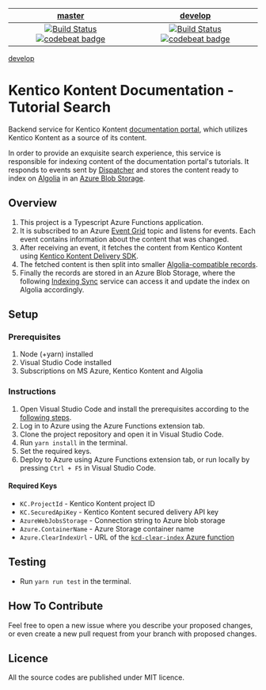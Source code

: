 | [master](https://github.com/KenticoDocs/kontent-docs-tutorial-search/tree/master) | [develop](https://github.com/KenticoDocs/kontent-docs-tutorial-search/tree/develop) |
|:---:|:---:|
| [![Build Status](https://travis-ci.com/KenticoDocs/kontent-docs-tutorial-search.svg?branch=master)](https://travis-ci.com/KenticoDocs/kontent-docs-tutorial-search/branches) [![codebeat badge](https://codebeat.co/badges/42250639-ea84-495e-8a36-2d4eb2584978)](https://codebeat.co/projects/github-com-kenticodocs-kontent-docs-tutorial-search-master) | [![Build Status](https://travis-ci.com/KenticoDocs/kontent-docs-tutorial-search.svg?branch=develop)](https://travis-ci.com/KenticoDocs/kontent-docs-tutorial-search/branches) [![codebeat badge](https://codebeat.co/badges/b493280f-f67c-43fc-8cbe-af39166e4f40)](https://codebeat.co/projects/github-com-kenticodocs-kontent-docs-tutorial-search-develop) |

[develop](https://github.com/KenticoDocs/kontent-docs-tutorial-search/actions/workflows/develop_kcd-search-service-live-dev.yml/badge.svg)

# Kentico Kontent Documentation - Tutorial Search
Backend service for Kentico Kontent [documentation portal](https://docs.kontent.ai/), which utilizes Kentico Kontent as a source of its content.

In order to provide an exquisite search experience, this service is responsible for indexing content of the documentation portal's tutorials.
It responds to events sent by [Dispatcher](https://github.com/KenticoDocs/kontent-docs-dispatcher) and stores the content ready to index on [Algolia](https://www.algolia.com/) in an [Azure Blob Storage](https://azure.microsoft.com/en-us/services/storage/blobs/).

## Overview
1. This project is a Typescript Azure Functions application.
2. It is subscribed to an Azure [Event Grid](https://azure.microsoft.com/en-us/services/event-grid/) topic and listens for events. Each event contains information about the content that was changed.
3. After receiving an event, it fetches the content from Kentico Kontent using [Kentico Kontent Delivery SDK](https://github.com/Kentico/kontent-delivery-sdk-js).
4. The fetched content is then split into smaller [Algolia-compatible records](https://www.algolia.com/doc/faq/basics/what-is-a-record/). 
5. Finally the records are stored in an Azure Blob Storage, where the following [Indexing Sync](https://github.com/KenticoDocs/kontent-docs-index-sync) service can access it and update the index on Algolia accordingly.

## Setup

### Prerequisites
1. Node (+yarn) installed
2. Visual Studio Code installed
3. Subscriptions on MS Azure, Kentico Kontent and Algolia

### Instructions
1. Open Visual Studio Code and install the prerequisites according to the [following steps](https://code.visualstudio.com/tutorials/functions-extension/getting-started).
2. Log in to Azure using the Azure Functions extension tab.
3. Clone the project repository and open it in Visual Studio Code.
4. Run `yarn install` in the terminal.
5. Set the required keys.
6. Deploy to Azure using Azure Functions extension tab, or run locally by pressing `Ctrl + F5` in Visual Studio Code.

#### Required Keys
* `KC.ProjectId` - Kentico Kontent project ID
* `KC.SecuredApiKey` - Kentico Kontent secured delivery API key
* `AzureWebJobsStorage` - Connection string to Azure blob storage
* `Azure.ContainerName` - Azure Storage container name
* `Azure.ClearIndexUrl` - URL of the [`kcd-clear-index` Azure function](https://github.com/KenticoDocs/kontent-docs-index-sync)

## Testing
* Run `yarn run test` in the terminal.

## How To Contribute
Feel free to open a new issue where you describe your proposed changes, or even create a new pull request from your branch with proposed changes.

## Licence
All the source codes are published under MIT licence.
